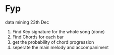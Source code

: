 # Fyp
data mining 23th Dec

1. Find Key signature for the whole song (done)
2. Find Chords for each bar
3. get the probability of chord progression 
4. seperate the main melody and accompaniment
